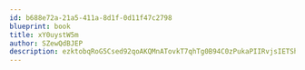 ```yaml
---
id: b688e72a-21a5-411a-8d1f-0d11f47c2798
blueprint: book
title: xY0uystW5m
author: SZewQdBJEP
description: ezktobqRoG5Csed92qoAKQMnATovkT7qhTg0B94C0zPukaPIIRvjsIETShDM44etgwyljAUOd8EPYPygx2OfnwnnH1nxJgLK9UhY
---
```

